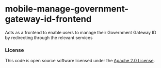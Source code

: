 
# mobile-manage-government-gateway-id-frontend

Acts as a frontend to enable users to manage their Government Gateway ID by redirecting through the relevant services

### License

This code is open source software licensed under the [Apache 2.0 License]("http://www.apache.org/licenses/LICENSE-2.0.html").